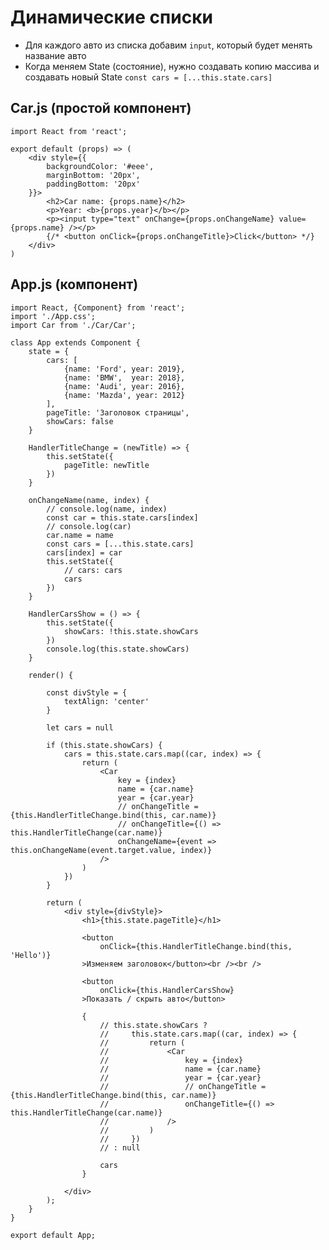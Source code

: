 # Динамические списки
* Для каждого авто из списка добавим `input`, который будет менять название авто
* Когда меняем State (состояние), нужно создавать копию массива и создавать новый State `const cars = [...this.state.cars]`

## Car.js (простой компонент)
    import React from 'react';

    export default (props) => (
        <div style={{
            backgroundColor: '#eee',
            marginBottom: '20px',
            paddingBottom: '20px'
        }}>
            <h2>Car name: {props.name}</h2>
            <p>Year: <b>{props.year}</b></p>
            <p><input type="text" onChange={props.onChangeName} value={props.name} /></p>
            {/* <button onClick={props.onChangeTitle}>Click</button> */}
        </div>
    )

## App.js (компонент)
    import React, {Component} from 'react';
    import './App.css';
    import Car from './Car/Car';

    class App extends Component {
        state = {
            cars: [
                {name: 'Ford', year: 2019},
                {name: 'BMW',  year: 2018},
                {name: 'Audi', year: 2016},
                {name: 'Mazda', year: 2012}
            ],
            pageTitle: 'Заголовок страницы',
            showCars: false
        }

        HandlerTitleChange = (newTitle) => {
            this.setState({
                pageTitle: newTitle
            })
        }

        onChangeName(name, index) {
            // console.log(name, index)
            const car = this.state.cars[index]
            // console.log(car)
            car.name = name
            const cars = [...this.state.cars]
            cars[index] = car
            this.setState({
                // cars: cars
                cars
            })
        }

        HandlerCarsShow = () => {
            this.setState({
                showCars: !this.state.showCars
            })
            console.log(this.state.showCars)
        }

        render() {

            const divStyle = {
                textAlign: 'center'
            }

            let cars = null

            if (this.state.showCars) {
                cars = this.state.cars.map((car, index) => {
                    return (
                        <Car
                            key = {index}
                            name = {car.name}
                            year = {car.year}
                            // onChangeTitle = {this.HandlerTitleChange.bind(this, car.name)}
                            // onChangeTitle={() => this.HandlerTitleChange(car.name)}
                            onChangeName={event => this.onChangeName(event.target.value, index)}
                        />
                    )
                })
            }

            return (
                <div style={divStyle}>
                    <h1>{this.state.pageTitle}</h1>

                    <button 
                        onClick={this.HandlerTitleChange.bind(this, 'Hello')}
                    >Изменяем заголовок</button><br /><br />

                    <button 
                        onClick={this.HandlerCarsShow}
                    >Показать / скрыть авто</button>

                    {
                        // this.state.showCars ?
                        //     this.state.cars.map((car, index) => {
                        //         return (
                        //             <Car
                        //                 key = {index}
                        //                 name = {car.name}
                        //                 year = {car.year}
                        //                 // onChangeTitle = {this.HandlerTitleChange.bind(this, car.name)}
                        //                 onChangeTitle={() => this.HandlerTitleChange(car.name)}
                        //             />
                        //         )
                        //     })
                        // : null

                        cars
                    }

                </div>
            );
        }
    }

    export default App;
